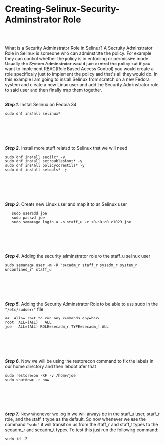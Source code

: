 # **Creating-Selinux-Security-Adminstrator Role**
<br><br>

What is a Security Adminstrator Role in Selinux? A Secruity Adminstrator Role in Selinux is someone who can adminstrate the policy. For example they can control whether the policy is in enforcing or permissive mode. Usually the System Adminstrator would just control the policy but if you want to implement RBAC(Role Based Access Control) you would create a role specifically just to implement the policy and that's all they would do. In this example I am going to install Selinux from scratch on a new Fedora system and create a new Linux user and add the Security Adminstrator role to said user and then finally map them together.
<br><br>



***Step 1.*** Install Selinux on Fedora 34

```
sudo dnf install selinux*
```
<br><br><br><br>


***Step 2.*** Install more stuff related to Selinux that we will need
```
sudo dnf install secilc* -y
sudo dnf install setroubleshoot* -y
sudo dnf install policycoreutils* -y
sudo dnf install setools* -y

```
<br><br><br><br>

***Step 3.*** Create new Linux user and map it to an Selinux user
```
   sudo useradd joe
   sudo passwd joe
   sudo semanage login a -s staff_u -r s0-s0:c0.c1023 joe
```
<br><br><br><br>

***Step 4.*** Adding the security adminstrator role to the staff_u selinux user
```
sudo semanage user -m -R "secadm_r staff_r sysadm_r system_r unconfined_r" staff_u
```
<br><br><br><br>

***Step 5.*** Adding the Security Adminstrator Role to be able to use sudo in the ```"/etc/sudoers"``` file
```
##  Allow root to run any commands anywhere
root  ALL=(ALL)   ALL
joe   ALL=(ALL) ROLE=secadm_r TYPE=secadm_t ALL
```

<br><br><br><br>

***Step 6.*** Now we will be using the restorecon command to fix the labels in our home directory and then reboot afer that
```
sudo restorecon -RF -v /home/joe
sudo shutdown -r now
```
<br><br><br><br>

***Step 7.*** Now whenever we log in we will always be in the staff_u user, staff_r role, and the staff_t type as the default. So now whenever we use the command ```"sudo"``` it will transition us from the staff_r and staff_t types to the secadm_r and secadm_t types. To test this just run the following command:

```
sudo id -Z
```


